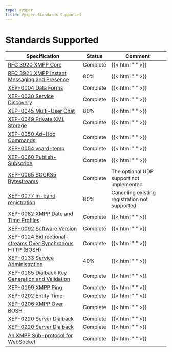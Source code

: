 ```yaml
---
type: vysper
title: Vysper Standards Supported
---
```


# Standards Supported

| Specification | Status | Comment |
|---|---|---|
| [RFC 3920 XMPP Core](http://www.ietf.org/rfc/rfc3920.txt) | Complete | {{< html "&nbsp;" >}} |
| [RFC 3921 XMPP Instant Messaging and Presence](http://www.ietf.org/rfc/rfc3921.txt) | 80% | {{< html "&nbsp;" >}} |
| [XEP-0004 Data Forms](http://xmpp.org/extensions/xep-0004.html) | Complete | {{< html "&nbsp;" >}} |
| [XEP-0030 Service Discovery](http://xmpp.org/extensions/xep-0030.html) | Complete | {{< html "&nbsp;" >}} |
| [XEP-0045 Multi-User Chat](http://xmpp.org/extensions/xep-0045.html) | 80% | {{< html "&nbsp;" >}} |
| [XEP-0049 Private XML Storage](http://xmpp.org/extensions/xep-0029.html) | Complete | {{< html "&nbsp;" >}} |
| [XEP-0050 Ad-Hoc Commands](http://xmpp.org/extensions/xep-0050.html) | Complete | {{< html "&nbsp;" >}} |
| [XEP-0054 vcard-temp](http://xmpp.org/extensions/xep-0054.html) | Complete | {{< html "&nbsp;" >}} |
| [XEP-0060 Publish-Subscribe](http://xmpp.org/extensions/xep-0060.html)  | Complete | {{< html "&nbsp;" >}} |
| [XEP-0065 SOCKS5 Bytestreams](http://xmpp.org/extensions/xep-0065.html)  | Complete | The optional UDP support not implemented |
| [XEP-0077 In-band registration](http://xmpp.org/extensions/xep-0077.html) | 80% | Canceling existing registration not supported |
| [XEP-0082 XMPP Date and Time Profiles](http://xmpp.org/extensions/xep-0082.html) | Complete | {{< html "&nbsp;" >}} |
| [XEP-0092 Software Version](http://xmpp.org/extensions/xep-0092.html) | Complete | {{< html "&nbsp;" >}} |
| [XEP-0124 Bidirectional-streams Over Synchronous HTTP (BOSH)](http://xmpp.org/extensions/xep-0124.html) | Complete | {{< html "&nbsp;" >}} |
| [XEP-0133 Service Administration](http://xmpp.org/extensions/xep-0133.html) | 40% | {{< html "&nbsp;" >}} |
| [XEP-0185 Dialback Key Generation and Validation](http://xmpp.org/extensions/xep-0185.html) | Complete | {{< html "&nbsp;" >}} |
| [XEP-0199 XMPP Ping](http://xmpp.org/extensions/xep-0199.html) | Complete | {{< html "&nbsp;" >}} |
| [XEP-0202 Entity Time](http://xmpp.org/extensions/xep-0202.html) | Complete | {{< html "&nbsp;" >}} |
| [XEP-0206 XMPP Over BOSH](http://xmpp.org/extensions/xep-0206.html) | Complete | {{< html "&nbsp;" >}} |
| [XEP-0220 Server Dialback](http://xmpp.org/extensions/xep-0220.html) | Complete | {{< html "&nbsp;" >}} |
| [XEP-0220 Server Dialback](http://xmpp.org/extensions/xep-0220.html) | Complete | {{< html "&nbsp;" >}} |
| [An XMPP Sub-protocol for WebSocket](http://tools.ietf.org/html/draft-moffitt-xmpp-over-websocket-00 ) | Complete | {{< html "&nbsp;" >}} |

